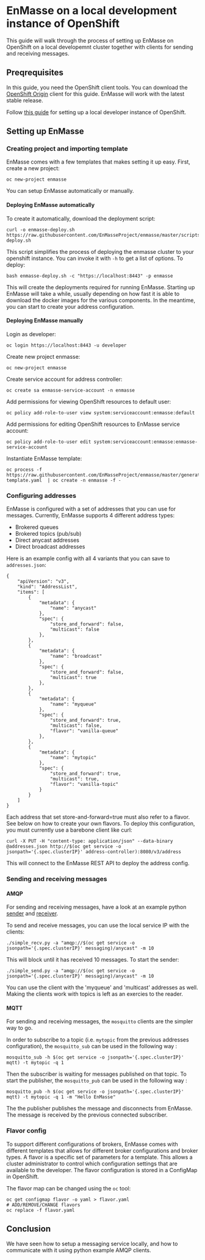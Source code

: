 # EnMasse on a local development instance of OpenShift

This guide will walk through the process of setting up EnMasse on OpenShift on a local developemnt
cluster together with clients for sending and receiving messages.

## Preqrequisites

In this guide, you need the OpenShift client tools.  You can download the [OpenShift Origin](https://github.com/openshift/origin/releases) client for this guide. EnMasse will work with the latest stable release.

Follow [this guide](https://github.com/openshift/origin/blob/master/docs/cluster_up_down.md) for setting up a local developer instance of OpenShift.

## Setting up EnMasse

### Creating project and importing template

EnMasse comes with a few templates that makes setting it up easy. First, create a new project:

    oc new-project enmasse

You can setup EnMasse automatically or manually. 

#### Deploying EnMasse automatically

To create it automatically, download the deployment script:

    curl -o enmasse-deploy.sh https://raw.githubusercontent.com/EnMasseProject/enmasse/master/scripts/enmasse-deploy.sh

This script simplifies the process of deploying the enmasse cluster to your openshift instance. You
can invoke it with `-h` to get a list of options. To deploy:

    bash enmasse-deploy.sh -c "https://localhost:8443" -p enmasse

This will create the deployments required for running EnMasse. Starting up EnMasse will take a while,
usually depending on how fast it is able to download the docker images for the various components.
In the meantime, you can start to create your address configuration.


#### Deploying EnMasse manually

Login as developer:

    oc login https://localhost:8443 -u developer

Create new project enmasse:

    oc new-project enmasse

Create service account for address controller:

    oc create sa enmasse-service-account -n enmasse

Add permissions for viewing OpenShift resources to default user:

    oc policy add-role-to-user view system:serviceaccount:enmasse:default

Add permissions for editing OpenShift resources to EnMasse service account:

    oc policy add-role-to-user edit system:serviceaccount:enmasse:enmasse-service-account

Instantiate EnMasse template:

    oc process -f https://raw.githubusercontent.com/EnMasseProject/enmasse/master/generated/enmasse-template.yaml  | oc create -n enmasse -f -

### Configuring addresses

EnMasse is configured with a set of addresses that you can use for messages. Currently, EnMasse supports 4 different address types:

   * Brokered queues
   * Brokered topics (pub/sub)
   * Direct anycast addresses
   * Direct broadcast addresses

Here is an example config with all 4 variants that you can save to `addresses.json`:

```
{
    "apiVersion": "v3",
    "kind": "AddressList",
    "items": [
        {
            "metadata": {
                "name": "anycast"
            },
            "spec": {
                "store_and_forward": false,
                "multicast": false
            },
        },
        {
            "metadata": {
                "name": "broadcast"
            },
            "spec": {
                "store_and_forward": false,
                "multicast": true 
            },
        },
        {
            "metadata": {
                "name": "myqueue"
            },
            "spec": {
                "store_and_forward": true,
                "multicast": false,
                "flavor": "vanilla-queue"
            },
        },
        {
            "metadata": {
                "name": "mytopic"
            },
            "spec": {
                "store_and_forward": true,
                "multicast": true,
                "flavor": "vanilla-topic"
            }
        }
    ]
}
```

Each address that set store-and-forward=true must also refer to a flavor. See below on how to create
your own flavors. To deploy this configuration, you must currently use a barebone client like curl:

    curl -X PUT -H "content-type: application/json" --data-binary @addresses.json http://$(oc get service -o jsonpath='{.spec.clusterIP}' address-controller):8080/v3/address

This will connect to the EnMasse REST API to deploy the address config.

### Sending and receiving messages

#### AMQP

For sending and receiving messages, have a look at an example python [sender](http://qpid.apache.org/releases/qpid-proton-0.15.0/proton/python/examples/simple_send.py.html) and [receiver](http://qpid.apache.org/releases/qpid-proton-0.15.0/proton/python/examples/simple_recv.py.html).

To send and receive messages, you can use the local service IP with the clients:

    ./simple_recv.py -a "amqp://$(oc get service -o jsonpath='{.spec.clusterIP}' messaging)/anycast" -m 10

This will block until it has received 10 messages. To start the sender:

    ./simple_send.py -a "amqp://$(oc get service -o jsonpath='{.spec.clusterIP}' messaging)/anycast" -m 10

You can use the client with the 'myqueue' and 'multicast' addresses as well. Making the clients work
with topics is left as an exercies to the reader.

#### MQTT

For sending and receiving messages, the `mosquitto` clients are the simpler way to go.

In order to subscribe to a topic (i.e. `mytopic` from the previous addresses configuration), the `mosquitto_sub` can be used in the following way :

    mosquitto_sub -h $(oc get service -o jsonpath='{.spec.clusterIP}' mqtt) -t mytopic -q 1

Then the subscriber is waiting for messages published on that topic. To start the publisher, the `mosquitto_pub` can be used in the following way :

    mosquitto_pub -h $(oc get service -o jsonpath='{.spec.clusterIP}' mqtt) -t mytopic -q 1 -m "Hello EnMasse"

The the publisher publishes the message and disconnects from EnMasse. The message is received by the previous connected subscriber.

### Flavor config

To support different configurations of brokers, EnMasse comes with different templates that allows
for different broker configurations and broker types.  A flavor is a specific set of parameters for a template. This
allows a cluster administrator to control which configuration settings that are available to the
developer. The flavor configuration is stored in a ConfigMap in OpenShift.

The flavor map can be changed using the `oc` tool:

    oc get configmap flavor -o yaml > flavor.yaml
    # ADD/REMOVE/CHANGE flavors
    oc replace -f flavor.yaml

## Conclusion

We have seen how to setup a messaging service locally, and how to communicate with it using python
example AMQP clients.
